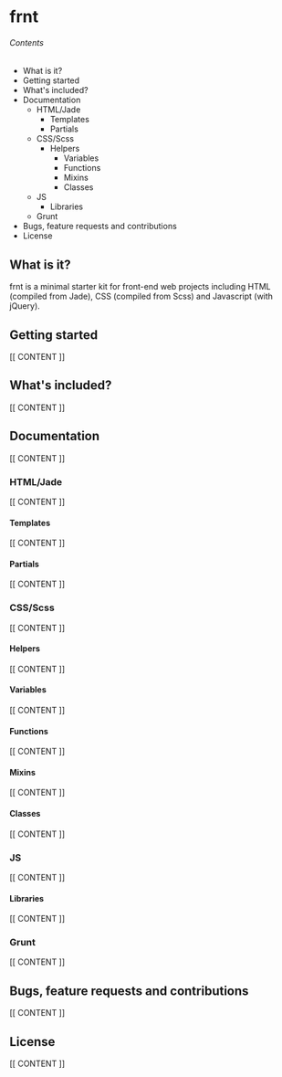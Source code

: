 # frnt 

###### Contents

- What is it?
- Getting started
- What's included?
- Documentation
	- HTML/Jade
		- Templates
		- Partials
	- CSS/Scss
		- Helpers
			- Variables
			- Functions
			- Mixins
			- Classes
	- JS
		- Libraries
	- Grunt
- Bugs, feature requests and contributions
- License

## What is it?

frnt is a minimal starter kit for front-end web projects including HTML (compiled from Jade), CSS (compiled from Scss) and Javascript (with jQuery).

## Getting started

[[ CONTENT ]]

## What's included?

[[ CONTENT ]]

## Documentation

[[ CONTENT ]]

### HTML/Jade

[[ CONTENT ]]

#### Templates

[[ CONTENT ]]

#### Partials

[[ CONTENT ]]

### CSS/Scss

[[ CONTENT ]]

#### Helpers

[[ CONTENT ]]

#### Variables

[[ CONTENT ]]

#### Functions

[[ CONTENT ]]

#### Mixins

[[ CONTENT ]]

#### Classes

[[ CONTENT ]]

### JS

[[ CONTENT ]]

#### Libraries

[[ CONTENT ]]

### Grunt

[[ CONTENT ]]

## Bugs, feature requests and contributions

[[ CONTENT ]]

## License

[[ CONTENT ]]
